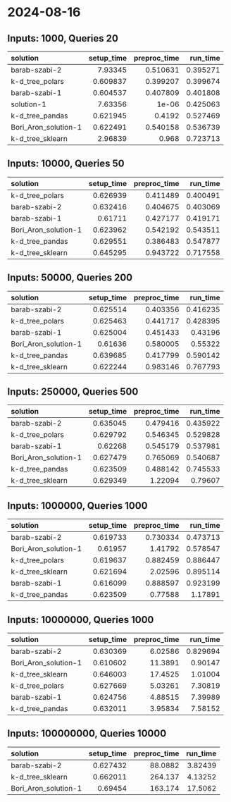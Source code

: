 # 2024-08-16

## Inputs: 1000, Queries 20

| solution             |   setup_time |   preproc_time |   run_time |
|:---------------------|-------------:|---------------:|-----------:|
| barab-szabi-2        |     7.93345  |       0.510631 |   0.395271 |
| k-d_tree_polars      |     0.609837 |       0.399207 |   0.399674 |
| barab-szabi-1        |     0.604537 |       0.407809 |   0.401808 |
| solution-1           |     7.63356  |       1e-06    |   0.425063 |
| k-d_tree_pandas      |     0.621945 |       0.4192   |   0.527469 |
| Bori_Aron_solution-1 |     0.622491 |       0.540158 |   0.536739 |
| k-d_tree_sklearn     |     2.96839  |       0.968    |   0.723713 |

## Inputs: 10000, Queries 50

| solution             |   setup_time |   preproc_time |   run_time |
|:---------------------|-------------:|---------------:|-----------:|
| k-d_tree_polars      |     0.626939 |       0.411489 |   0.400491 |
| barab-szabi-2        |     0.632416 |       0.404675 |   0.403069 |
| barab-szabi-1        |     0.61711  |       0.427177 |   0.419171 |
| Bori_Aron_solution-1 |     0.623962 |       0.542192 |   0.543511 |
| k-d_tree_pandas      |     0.629551 |       0.386483 |   0.547877 |
| k-d_tree_sklearn     |     0.645295 |       0.943722 |   0.717558 |

## Inputs: 50000, Queries 200

| solution             |   setup_time |   preproc_time |   run_time |
|:---------------------|-------------:|---------------:|-----------:|
| barab-szabi-2        |     0.625514 |       0.403356 |   0.416235 |
| k-d_tree_polars      |     0.625463 |       0.441717 |   0.428395 |
| barab-szabi-1        |     0.625004 |       0.451433 |   0.43196  |
| Bori_Aron_solution-1 |     0.61636  |       0.580005 |   0.55322  |
| k-d_tree_pandas      |     0.639685 |       0.417799 |   0.590142 |
| k-d_tree_sklearn     |     0.622244 |       0.983146 |   0.767793 |

## Inputs: 250000, Queries 500

| solution             |   setup_time |   preproc_time |   run_time |
|:---------------------|-------------:|---------------:|-----------:|
| barab-szabi-2        |     0.635045 |       0.479416 |   0.435922 |
| k-d_tree_polars      |     0.629792 |       0.546345 |   0.529828 |
| barab-szabi-1        |     0.62268  |       0.545179 |   0.537981 |
| Bori_Aron_solution-1 |     0.627479 |       0.765069 |   0.540687 |
| k-d_tree_pandas      |     0.623509 |       0.488142 |   0.745533 |
| k-d_tree_sklearn     |     0.629349 |       1.22094  |   0.79607  |

## Inputs: 1000000, Queries 1000

| solution             |   setup_time |   preproc_time |   run_time |
|:---------------------|-------------:|---------------:|-----------:|
| barab-szabi-2        |     0.619733 |       0.730334 |   0.473713 |
| Bori_Aron_solution-1 |     0.61957  |       1.41792  |   0.578547 |
| k-d_tree_polars      |     0.619637 |       0.882459 |   0.886447 |
| k-d_tree_sklearn     |     0.621694 |       2.02596  |   0.895114 |
| barab-szabi-1        |     0.616099 |       0.888597 |   0.923199 |
| k-d_tree_pandas      |     0.623509 |       0.77588  |   1.17891  |

## Inputs: 10000000, Queries 1000

| solution             |   setup_time |   preproc_time |   run_time |
|:---------------------|-------------:|---------------:|-----------:|
| barab-szabi-2        |     0.630369 |        6.02586 |   0.829694 |
| Bori_Aron_solution-1 |     0.610602 |       11.3891  |   0.90147  |
| k-d_tree_sklearn     |     0.646003 |       17.4525  |   1.01004  |
| k-d_tree_polars      |     0.627669 |        5.03261 |   7.30819  |
| barab-szabi-1        |     0.624756 |        4.88515 |   7.39989  |
| k-d_tree_pandas      |     0.632011 |        3.95834 |   7.58152  |

## Inputs: 100000000, Queries 10000

| solution             |   setup_time |   preproc_time |   run_time |
|:---------------------|-------------:|---------------:|-----------:|
| barab-szabi-2        |     0.627432 |        88.0882 |    3.82439 |
| k-d_tree_sklearn     |     0.662011 |       264.137  |    4.13252 |
| Bori_Aron_solution-1 |     0.69454  |       163.174  |   17.5062  |
